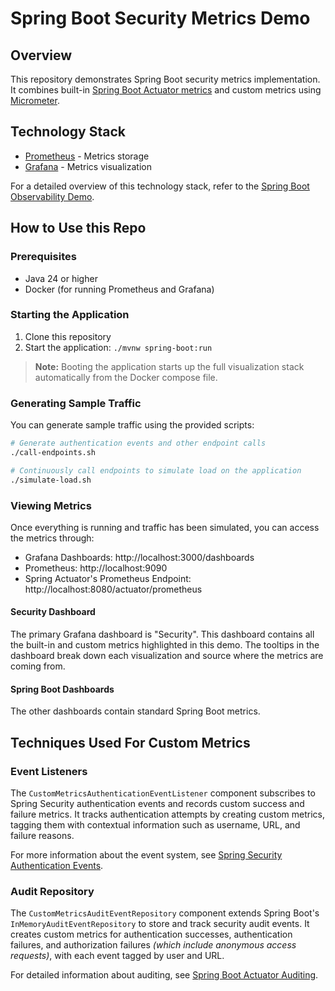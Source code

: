 # Spring Boot Security Metrics Demo

## Overview

This repository demonstrates Spring Boot security metrics implementation. It combines
built-in [Spring Boot Actuator metrics](https://docs.spring.io/spring-boot/reference/actuator/metrics.html) 
and custom metrics using [Micrometer](https://micrometer.io/).

## Technology Stack

- [Prometheus](https://prometheus.io/docs/introduction/overview/) - Metrics storage
- [Grafana](https://grafana.com/docs/) - Metrics visualization

For a detailed overview of this technology stack, refer to
the [Spring Boot Observability Demo](https://github.com/JamesMcMahon/spring-boot-demo-observability).

## How to Use this Repo

### Prerequisites

- Java 24 or higher
- Docker (for running Prometheus and Grafana)

### Starting the Application

1. Clone this repository
2. Start the application: `./mvnw spring-boot:run`

> **Note:** Booting the application starts up the full visualization stack automatically from the Docker compose file.

### Generating Sample Traffic

You can generate sample traffic using the provided scripts:

```bash
# Generate authentication events and other endpoint calls
./call-endpoints.sh

# Continuously call endpoints to simulate load on the application
./simulate-load.sh
```

### Viewing Metrics

Once everything is running and traffic has been simulated, you can access the metrics through:

- Grafana Dashboards: http://localhost:3000/dashboards
- Prometheus: http://localhost:9090
- Spring Actuator's Prometheus Endpoint: http://localhost:8080/actuator/prometheus

#### Security Dashboard

The primary Grafana dashboard is "Security". 
This dashboard contains all the built-in and custom metrics highlighted in this demo. 
The tooltips in the dashboard break down each visualization and source where the metrics are coming from.

#### Spring Boot Dashboards

The other dashboards contain standard Spring Boot metrics.

## Techniques Used For Custom Metrics

### Event Listeners

The `CustomMetricsAuthenticationEventListener` component subscribes to Spring Security authentication events and records
custom success and failure metrics. It tracks authentication attempts by creating custom metrics, tagging them with
contextual information
such as username, URL, and failure reasons.

For more information about the event system,
see [Spring Security Authentication Events](https://docs.spring.io/spring-security/reference/servlet/authentication/events.html).

### Audit Repository

The `CustomMetricsAuditEventRepository` component extends Spring Boot's `InMemoryAuditEventRepository` to store and
track security audit events. It creates custom metrics for authentication successes, authentication failures, and
authorization failures *(which include anonymous access requests)*, with each event tagged by user and URL.

For detailed information about auditing,
see [Spring Boot Actuator Auditing](https://docs.spring.io/spring-boot/reference/actuator/auditing.html).